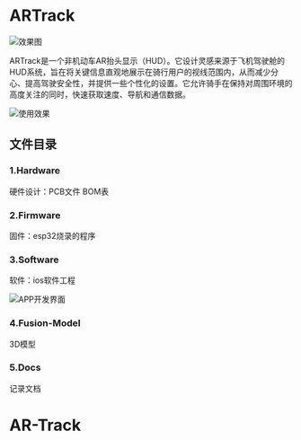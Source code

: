 # ARTrack

![效果图](D:\02-Projects\ARTrack-main\5.Docs\效果图.png)

ARTrack是一个非机动车AR抬头显示（HUD）。它设计灵感来源于飞机驾驶舱的HUD系统，旨在将关键信息直观地展示在骑行用户的视线范围内，从而减少分心、提高驾驶安全性，并提供一些个性化的设置。它允许骑手在保持对周围环境的高度关注的同时，快速获取速度、导航和通信数据。

![使用效果](D:\02-Projects\ARTrack-main\5.Docs\使用效果.jpg)

## 文件目录

### 1.Hardware

硬件设计：PCB文件 BOM表

### 2.Firmware

固件：esp32烧录的程序

### 3.Software

软件：ios软件工程

![APP开发界面](D:\02-Projects\ARTrack-main\5.Docs\APP开发界面.jpg)

### 4.Fusion-Model

3D模型

### 5.Docs

记录文档
# AR-Track
